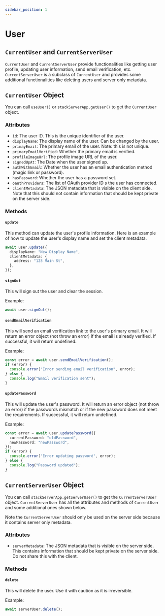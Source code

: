 ```yaml
---
sidebar_position: 1
---
```


# User

## `CurrentUser` and `CurrentServerUser`

`CurrentUser` and `CurrentServerUser` provide functionalities like getting user profile, updating user information, send email verification, etc. `CurrentServerUser` is a subclass of `CurrentUser` and provides some additional functionalities like deleting users and server only metadata.

## `CurrentUser` Object

You can call `useUser()` or `stackServerApp.getUser()` to get the `CurrentUser` object.

### Attributes

- `id`: The user ID. This is the unique identifier of the user.
- `displayName`: The display name of the user. Can be changed by the user.
- `primayEmail`: The primary email of the user. Note: this is not unique.
- `primaryEmailVerified`: Whether the primary email is verified.
- `profileImageUrl`: The profile image URL of the user.
- `signedUpAt`: The Date when the user signed up.
- `authWithEmail`: Whether the user has an email authentication method (magic link or password).
- `hasPassword`: Whether the user has a password set.
- `oauthProviders`: The list of OAuth provider ID s the user has connected.
- `clientMetadata`: The JSON metadata that is visible on the client side. Note that this should not contain information that should be kept private on the server side.

### Methods

#### `update`

This method can update the user's profile information. Here is an example of how to update the user's display name and set the client metadata.

```typescript
await user.update({
  displayName: "New Display Name",
  clientMetadata: {
    address: "123 Main St",
  },
});
```

#### `signOut`

This will sign out the user and clear the session.

Example: 
```typescript
await user.signOut();
```

#### `sendEmailVerification`

This will send an email verification link to the user's primary email. It will return an error object (not throw an error) if the email is already verified. If successful, it will return undefined.

Example:
```typescript
const error = await user.sendEmailVerification();
if (error) {
  console.error("Error sending email verification", error);
} else {
  console.log("Email verification sent");
}
```

#### `updatePassword`

This will update the user's password. It will return an error object (not throw an error) if the passwords mismatch or if the new password does not meet the requirements. If successful, it will return undefined.

Example: 
```typescript
const error = await user.updatePassword({
  currentPassword: "oldPassword",
  newPassword: "newPassword",
});
if (error) {
  console.error("Error updating password", error);
} else {
  console.log("Password updated");
}
```

## `CurrentServerUser` Object

You can call `stackServerApp.getServerUser()` to get the `CurrentServerUser` object. `CurrentServerUser` has all the attributes and methods of `CurrentUser` and some additional ones shown below. 

Note the `CurrentServerUser` should only be used on the server side because it contains server only metadata.

### Attributes

- `serverMetadata`: The JSON metadata that is visible on the server side. This contains information that should be kept private on the server side. Do not share this with the client.

### Methods

#### `delete`

This will delete the user. Use it with caution as it is irreversible.

Example:
```typescript
await serverUser.delete();
```
